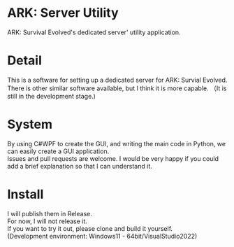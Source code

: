 # ARK: Server Utility
ARK: Survival Evolved's dedicated server' utility application.

# Detail
This is a software for setting up a dedicated server for ARK: Survial Evolved.  
There is other similar software available, but I think it is more capable. （It is still in the development stage.)

# System
By using C#WPF to create the GUI, and writing the main code in Python, we can easily create a GUI application.  
Issues and pull requests are welcome. I would be very happy if you could add a brief explanation so that I can understand it.

# Install
I will publish them in Release.  
For now, I will not release it.  
If you want to try it out, please clone and build it yourself.  
(Development environment: Windows11 - 64bit/VisualStudio2022)
